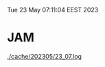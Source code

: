 Tue 23 May 07:11:04 EEST 2023
# JAM
<a href='./cache/202305/23_07.log'>./cache/202305/23_07.log</a>
